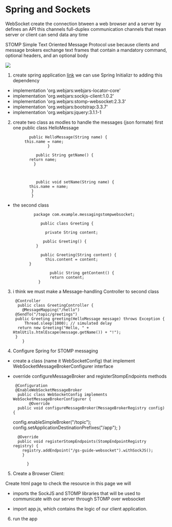 # Spring and Sockets
WebSocket create the connection btween a web browser and a server  by defines an API this channels full-duplex communication channels that mean server or client can send data any time

STOMP Simple Text Oriented Message Protocol use because clients and message brokers exchange text frames that contain a mandatory command, optional headers, and an optional body 

![](https://suhasjavablog.files.wordpress.com/2019/12/1_sfhlx5nhl8t_s0k2dg6vpw.png)


1. create spring application [link](https://start.spring.io) we can use Spring Initializr to  adding this  dependency 
- implementation 'org.webjars:webjars-locator-core'
- implementation 'org.webjars:sockjs-client:1.0.2' 
- implementation 'org.webjars:stomp-websocket:2.3.3' 
- implementation 'org.webjars:bootstrap:3.3.7'
- implementation 'org.webjars:jquery:3.1.1-1



2. create two class as modles to handle the messages (json formate) first one  public class HelloMessage 
           
              public HelloMessage(String name) {
            this.name = name;
                      }
 
                 public String getName() {
              return name;
                }



                 public void setName(String name) {
              this.name = name;
               }
               }




 - the second class

                package com.example.messagingstompwebsocket;

                   public class Greeting {
     
                     private String content;
     
                    public Greeting() {
                 }
     
                   public Greeting(String content) {
                     this.content = content;
              }
     
                       public String getContent() {
                       return content;
                  }


3.  i think we must make a Message-handling Controller to second class

         @Controller
          public class GreetingController {
            @MessageMapping("/hello")
         @SendTo("/topic/greetings")
         public Greeting greeting(HelloMessage message) throws Exception {
             Thread.sleep(1000); // simulated delay
          return new Greeting("Hello, " + HtmlUtils.htmlEscape(message.getName()) + "!");
         }                
            }


4. Configure Spring for STOMP messaging 
- create a class (name it WebSocketConfig) 
   that implement WebSocketMessageBrokerConfigurer interface 

- override configureMessageBroker and registerStompEndpoints methods 


       @Configuration
       @EnableWebSocketMessageBroker
        public class WebSocketConfig implements WebSocketMessageBrokerConfigurer {
             @Override
        public void configureMessageBroker(MessageBrokerRegistry config) {
   config.enableSimpleBroker("/topic");
   config.setApplicationDestinationPrefixes("/app");
   }
 
        @Override
        public void registerStompEndpoints(StompEndpointRegistry registry) {
          registry.addEndpoint("/gs-guide-websocket").withSockJS();
          }

            }   



5. Create a Browser Client: 

Create  html page to check the resource in this page we will

- imports the SockJS and STOMP  libraries that will be used to communicate with our server through STOMP over websocket

-  import app.js, which contains the logic of our client application.



6. run the app